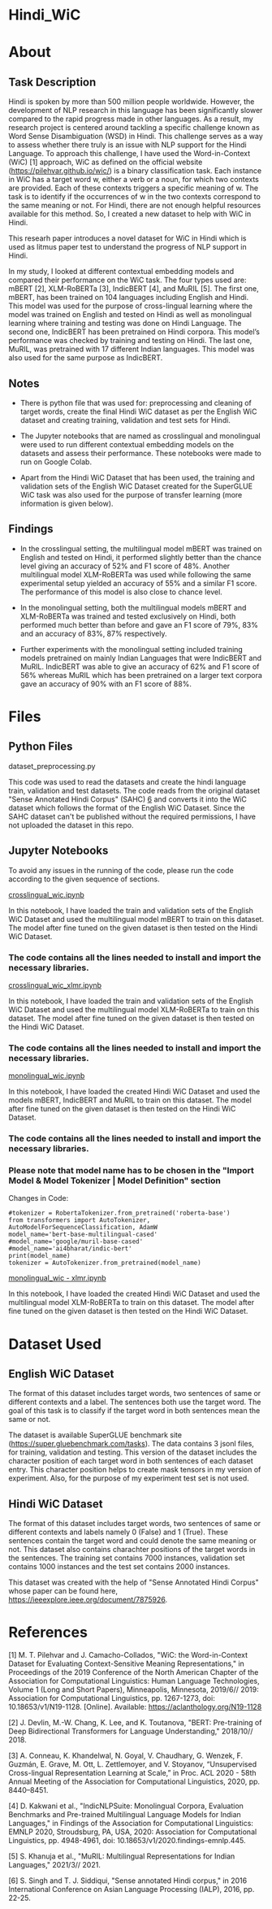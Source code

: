 # Hindi_WiC

# About

## Task Description
Hindi is spoken by more than 500 million people worldwide. However, the development of NLP research in this language has been significantly slower compared to the rapid progress made in other languages. As a result, my research project is centered around tackling a specific challenge known as Word Sense Disambiguation (WSD) in Hindi. This challenge serves as a way to assess whether there truly is an issue with NLP support for the Hindi Language. To approach this challenge, I have used the Word-in-Context (WiC) [1] approach, WiC as defined on the official website (https://pilehvar.github.io/wic/) is a binary classification task. Each instance in WiC has a target word w, either a verb or a noun, for which two contexts are provided. Each of these contexts triggers a specific meaning of w. The task is to identify if the occurrences of w in the two contexts correspond to the same meaning or not. For Hindi, there are not enough helpful resources available for this method. So, I created a new dataset to help with WiC in Hindi.

This researh paper introduces a novel dataset for WiC in Hindi which is used as litmus paper test to understand the progress of NLP support in Hindi. 

In my study, I looked at different contextual embedding models and compared their performance on the WiC task. The four types used are: mBERT [2], XLM-RoBERTa [3], IndicBERT [4], and MuRIL [5]. The first one, mBERT, has been trained on 104 languages including English and Hindi. This model was used for the purpose of cross-lingual learning where the model was trained on English and tested on Hindi as well as monolingual learning where training and testing was done on Hindi Language. The second one, IndicBERT has been pretrained on Hindi corpora. This model’s performance was checked by training and testing on Hindi. The last one, MuRIL, was pretrained with 17 different Indian languages. This model was also used for the same purpose as IndicBERT.

## Notes

* There is python file that was used for: preprocessing and cleaning of target words, create the final Hindi WiC dataset as per the English WiC dataset and creating training, validation and test sets for Hindi.

* The Jupyter notebooks that are named as crosslingual and monolingual were used to run different contextual embedding models on the datasets and assess their performance. These notebooks were made to run on Google Colab.

* Apart from the Hindi WiC Dataset that has been used, the training and validation sets of the English WiC Dataset created for the SuperGLUE WiC task was also used for the purpose of transfer learning (more information is given below).

## Findings

* In the crosslingual setting, the multilingual model mBERT was trained on English and tested on Hindi, it performed slightly better than the chance level giving an accuracy of 52% and F1 score of 48%. Another multilingual model XLM-RoBERTa was used while following the same experimental setup yielded an accuracy of 55% and a similar F1 score. The performance of this model is also close to chance level. 

* In the monolingual setting, both the multilingual models mBERT and XLM-RoBERTa was trained and tested exclusively on Hindi, both performed much better than before and gave an F1 score of 79%, 83% and an accuracy of 83%, 87% respectively.

* Further experiments with the monolingual setting included training models pretrained on mainly Indian Languages that were IndicBERT and MuRIL. IndicBERT was able to give an accuracy of 62% and F1 score of 56% whereas MuRIL which has been pretrained on a larger text corpora gave an accuracy of 90% with an F1 score of 88%.

# Files

## Python Files

dataset_preprocessing.py

This code was used to read the datasets and create the hindi language train, validation and test datasets. The code reads from the original dataset "Sense Annotated Hindi Corpus" (SAHC) [6](https://ieeexplore.ieee.org/document/787592) and converts it into the WiC dataset which follows the format of the English WiC Dataset. Since the SAHC dataset can't be published without the required permissions, I have not uploaded the dataset in this repo. 

## Jupyter Notebooks

To avoid any issues in the running of the code, please run the code according to the given sequence of sections. 

[crosslingual_wic.ipynb](https://github.com/Farheen-dairkee/MSc_Project_Hindi_WiC/blob/main/crosslingual_wic.ipynb)

In this notebook, I have loaded the train and validation sets of the English WiC Dataset and used the multilingual model mBERT to train on this dataset. 
The model after fine tuned on the given dataset is then tested on the Hindi WiC Dataset. 

### The code contains all the lines needed to install and import the necessary libraries.

[crosslingual_wic_xlmr.ipynb](https://github.com/Farheen-dairkee/MSc_Project_Hindi_WiC/blob/main/crosslingual_wic%20-%20xlmr.ipynb)

In this notebook, I have loaded the train and validation sets of the English WiC Dataset and used the multilingual model XLM-RoBERTa to train on this dataset. 
The model after fine tuned on the given dataset is then tested on the Hindi WiC Dataset. 

### The code contains all the lines needed to install and import the necessary libraries.

[monolingual_wic.ipynb](https://github.com/Farheen-dairkee/MSc_Project_Hindi_WiC/blob/main/monoligual_wic.ipynb)

In this notebook, I have loaded the created Hindi WiC Dataset and used the models mBERT, IndicBERT and MuRIL to train on this dataset. The model after fine tuned on the given dataset is then tested on the Hindi WiC Dataset. 

### The code contains all the lines needed to install and import the necessary libraries.

### Please note that model name has to be chosen in the "Import Model & Model Tokenizer | Model Definition" section

Changes in Code:
```
#tokenizer = RobertaTokenizer.from_pretrained('roberta-base')
from transformers import AutoTokenizer, AutoModelForSequenceClassification, AdamW
model_name='bert-base-multilingual-cased'
#model_name='google/muril-base-cased'
#model_name='ai4bharat/indic-bert'
print(model_name)
tokenizer = AutoTokenizer.from_pretrained(model_name)
```


[monolingual_wic - xlmr.ipynb](https://github.com/Farheen-dairkee/MSc_Project_Hindi_WiC/blob/main/monoligual_wic%20-%20xlmr.ipynb)

In this notebook, I have loaded the created Hindi WiC Dataset and used the multilingual model XLM-RoBERTa to train on this dataset. The model after fine tuned on the given dataset is then tested on the Hindi WiC Dataset. 

# Dataset Used

## English WiC Dataset

The format of this dataset includes target words, two sentences of same or different contexts and a label. The sentences both use the target word. The goal of this task is to classify if the target word in both sentences mean the same or not.

The dataset is available SuperGLUE benchmark site (https://super.gluebenchmark.com/tasks). The data contains 3 jsonl files, for training, validation and testing. This version of the dataset includes the character position of each target word in both sentences of each dataset entry. This character position helps to create mask tensors in my version of experiment. Also, for the purpose of my experiment test set is not used.

## Hindi WiC Dataset

The format of this dataset includes target words, two sentences of same or different contexts and labels namely 0 (False) and 1 (True). These sentences contain the target word and could denote the same meaning or not. This dataset also contains charachter positions of the target words in the sentences. The training set contains 7000 instances, validation set contains 1000 instances and the test set contains 2000 instances.

This dataset was created with the help of "Sense Annotated Hindi Corpus" whose paper can be found here, https://ieeexplore.ieee.org/document/7875926.  

# References

[1]  M. T. Pilehvar and J. Camacho-Collados, "WiC: the Word-in-Context Dataset for Evaluating Context-Sensitive Meaning Representations," in Proceedings of the 2019 Conference of the North American Chapter of the Association for Computational Linguistics: Human Language Technologies, Volume 1 (Long and Short Papers), Minneapolis, Minnesota, 2019/6// 2019: Association for Computational Linguistics, pp. 1267-1273, doi: 10.18653/v1/N19-1128. [Online]. Available: https://aclanthology.org/N19-1128

[2]  J. Devlin, M.-W. Chang, K. Lee, and K. Toutanova, "BERT: Pre-training of Deep Bidirectional Transformers for Language Understanding," 2018/10// 2018.

[3]  A. Conneau, K. Khandelwal, N. Goyal, V. Chaudhary, G. Wenzek, F. Guzmán, E. Grave, M. Ott, L. Zettlemoyer, and V. Stoyanov, “Unsupervised Cross-lingual Representation Learning at Scale,” in Proc. ACL 2020 - 58th Annual Meeting of the Association for Computational Linguistics, 2020, pp. 8440–8451.

[4]  D. Kakwani et al., "IndicNLPSuite: Monolingual Corpora, Evaluation Benchmarks and Pre-trained Multilingual Language Models for Indian Languages," in Findings of the Association for Computational Linguistics: EMNLP 2020, Stroudsburg, PA, USA, 2020: Association for Computational Linguistics, pp. 4948-4961, doi: 10.18653/v1/2020.findings-emnlp.445. 

[5]  S. Khanuja et al., "MuRIL: Multilingual Representations for Indian Languages," 2021/3// 2021.

[6]  S. Singh and T. J. Siddiqui, "Sense annotated Hindi corpus," in 2016 International Conference on Asian Language Processing (IALP), 2016, pp. 22-25.
